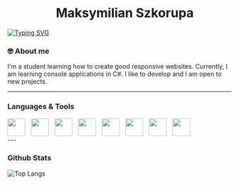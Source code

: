 <div id="user-content-toc">
  <ul align="center" style="list-style: none;">
    <summary>
      <h1 align="center" style="border-bottom: 0px;" >Maksymilian Szkorupa</h1>
    </summary>
  </ul>
</div

[![Typing SVG](https://readme-typing-svg.demolab.com?font=Fira+Code&pause=1000&color=F7F7F7&center=true&vCenter=true&width=1012&height=20&lines=Hello%2C+I+am+Web+Developer)](https://git.io/typing-svg)


### 🤓 About me

I'm a student learning how to create good responsive websites. Currently, I am learning console applications in C#. I like to develop and I am open to new projects.

---

### Languages & Tools


<img align="left" akt="HTML" width="40px" style="padding-right: 10px;" src="https://cdn.jsdelivr.net/gh/devicons/devicon@latest/icons/html5/html5-original.svg" />
<img align="left" akt="CSS" width="40px" style="padding-right: 10px;" src="https://cdn.jsdelivr.net/gh/devicons/devicon@latest/icons/css3/css3-original.svg" />
<img align="left" akt="JavaScript" width="40px" style="padding-right: 10px;" src="https://cdn.jsdelivr.net/gh/devicons/devicon@latest/icons/javascript/javascript-original.svg" />
<img align="left" akt="PHP" width="40px" style="padding-right: 10px;" src="https://cdn.jsdelivr.net/gh/devicons/devicon@latest/icons/php/php-original.svg" />
<img align="left" akt="MySql" width="40px" style="padding-right: 10px;" src="https://cdn.jsdelivr.net/gh/devicons/devicon@latest/icons/mysql/mysql-original-wordmark.svg" />
<img align="left" akt="Csharp" width="40px" style="padding-right: 10px;" src="https://cdn.jsdelivr.net/gh/devicons/devicon@latest/icons/csharp/csharp-original.svg" />
<img align="left" akt="Cplusplus" width="40px" style="padding-right: 10px;" src="https://cdn.jsdelivr.net/gh/devicons/devicon@latest/icons/cplusplus/cplusplus-original.svg" />
<img align="leftf" akt="Bootstrap" width="40px" style="padding-right: 10px;" src="https://cdn.jsdelivr.net/gh/devicons/devicon@latest/icons/bootstrap/bootstrap-original.svg" />

<br>
---

### <h3 align="left"> Github Stats </h3>
<div align="left">
  
  ![Top Langs](https://github-readme-stats.vercel.app/api/top-langs/?username=anuraghazra&hide_progress=true&theme=dark)
</div>









<!--
- 🔭 I’m currently working on Company Website
- 🌱 I’m currently learning C#
- 📫 How to reach me: ...
- 😄 Pronouns: He/His
- ⚡ Fun fact: I play piano
-->
